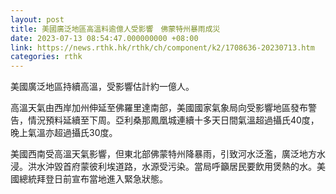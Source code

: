 ```yaml
---
layout: post
title: 美國廣泛地區高溫料逾億人受影響　佛蒙特州暴雨成災
date: 2023-07-13 08:54:47.000000000 +08:00
link: https://news.rthk.hk/rthk/ch/component/k2/1708636-20230713.htm
categories: rthk
---
```


美國廣泛地區持續高溫，受影響估計約一億人。

高溫天氣由西岸加州伸延至佛羅里達南部，美國國家氣象局向受影響地區發布警告，情況預料延續至下周。亞利桑那鳳凰城連續十多天日間氣溫超過攝氏40度，晚上氣溫亦超過攝氏30度。

美國西南受高溫天氣影響，但東北部佛蒙特州降暴雨，引致河水泛濫，廣泛地方水浸。洪水沖毀首府蒙彼利埃道路，水源受污染。當局呼籲居民要飲用煲熱的水。美國總統拜登日前宣布當地進入緊急狀態。
